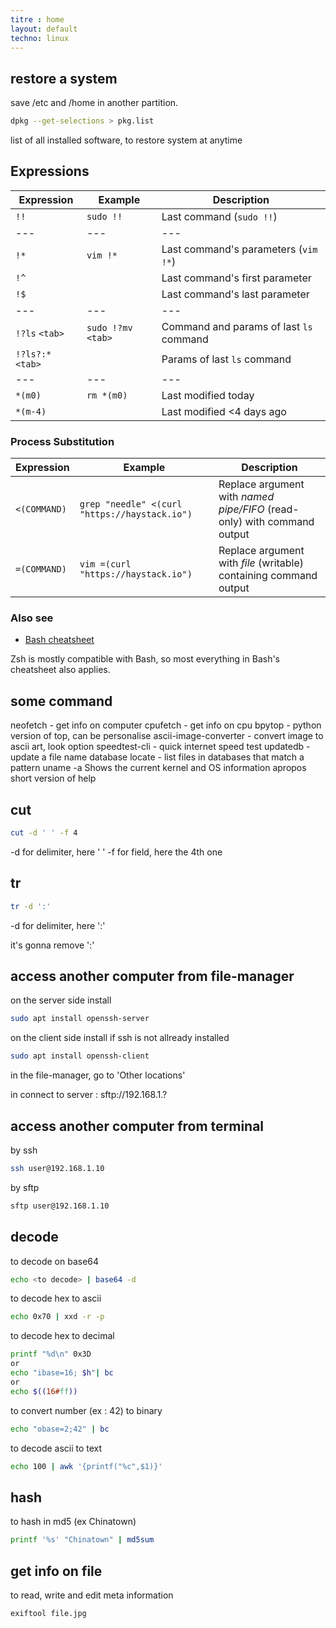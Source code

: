 ```yaml
---
titre : home
layout: default
techno: linux
---
```


## restore a system

save /etc and /home in another partition.

```bash
dpkg --get-selections > pkg.list
```
list of all installed software, to restore system at anytime

## Expressions

| Expression        | Example             | Description
| ---               | ---                 | ---
| `!!`              | `sudo !!`           | Last command (`sudo !!`)
| ---               | ---                 | ---
| `!*`              | `vim !*`            | Last command's parameters (`vim !*`)
| `!^`              |                     | Last command's first parameter
| `!$`              |                     | Last command's last parameter
| ---               | ---                 | ---
| `!?ls` `<tab>`    | `sudo !?mv` `<tab>` | Command and params of last `ls` command
| `!?ls?:*` `<tab>` |                     | Params of last `ls` command
| ---               | ---                 | ---
| `*(m0)`           | `rm *(m0)`          | Last modified today
| `*(m-4)`          |                     | Last modified <4 days ago



### Process Substitution

| Expression        | Example                                               | Description
| ---               | ---                                                   | ---
| `<(COMMAND)`      | `grep "needle" <(curl "https://haystack.io")`         | Replace argument with _named pipe/FIFO_ (read-only) with command output
| `=(COMMAND)`      | `vim =(curl "https://haystack.io")`                   | Replace argument with _file_ (writable) containing command output


### Also see

- [Bash cheatsheet](./bash)

Zsh is mostly compatible with Bash, so most everything in Bash's cheatsheet also applies.

## some command

neofetch - get info on computer
cpufetch - get info on cpu
bpytop - python version of top, can be personalise
ascii-image-converter - convert image to ascii art, look option
speedtest-cli - quick internet speed test
updatedb - update a file name database
locate - list files in databases that match a pattern
uname -a 	Shows the current kernel and OS information
apropos     short version of help

## cut

```bash
cut -d ' ' -f 4
```
-d for delimiter, here ' '
-f for field, here the 4th one

## tr

```bash
tr -d ':' 
```
-d for delimiter, here ':'

it's gonna remove ':'


## access another computer from file-manager

on the server side install
```bash
sudo apt install openssh-server
```

on the client side install if ssh is not allready installed
```bash
sudo apt install openssh-client
```

in the file-manager, go to 'Other locations'

in connect to server : sftp://192.168.1.?

## access another computer from terminal

by ssh
```bash
ssh user@192.168.1.10
```

by sftp
```bash
sftp user@192.168.1.10
```

## decode

to decode on base64
```bash
echo <to decode> | base64 -d
```

to decode hex to ascii
```bash
echo 0x70 | xxd -r -p
```

to decode hex to decimal
```bash
printf "%d\n" 0x3D
or
echo "ibase=16; $h"| bc
or
echo $((16#ff))
```

to convert number (ex : 42) to binary
```bash
echo "obase=2;42" | bc
```

to decode ascii to text
```bash
echo 100 | awk '{printf("%c",$1)}'
```

## hash

to hash in md5 (ex Chinatown)
```bash
printf '%s' "Chinatown" | md5sum
```

## get info on file

to read, write and edit meta information
```
exiftool file.jpg
```